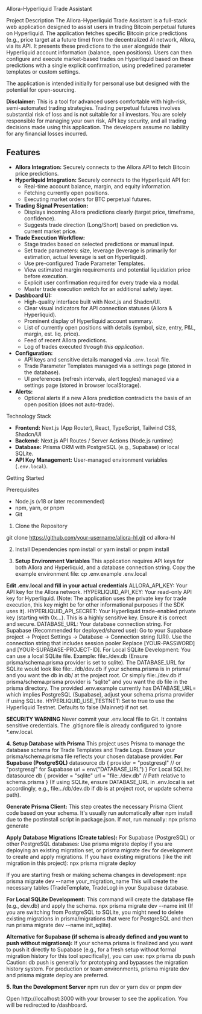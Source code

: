Allora-Hyperliquid Trade Assistant

 Project Description
The Allora-Hyperliquid Trade Assistant is a full-stack web application designed to assist users in trading Bitcoin perpetual futures on Hyperliquid. The application fetches specific Bitcoin price predictions (e.g., price target at a future time) from the decentralized AI network, Allora, via its API. It presents these predictions to the user alongside their Hyperliquid account information (balance, open positions). Users can then configure and execute market-based trades on Hyperliquid based on these predictions with a single explicit confirmation, using predefined parameter templates or custom settings.

The application is intended initially for personal use but designed with the potential for open-sourcing.

**Disclaimer:** This is a tool for advanced users comfortable with high-risk, semi-automated trading strategies. Trading perpetual futures involves substantial risk of loss and is not suitable for all investors. You are solely responsible for managing your own risk, API key security, and all trading decisions made using this application. The developers assume no liability for any financial losses incurred.

## Features
- **Allora Integration:** Securely connects to the Allora API to fetch Bitcoin price predictions.
- **Hyperliquid Integration:** Securely connects to the Hyperliquid API for:
    - Real-time account balance, margin, and equity information.
    - Fetching currently open positions.
    - Executing market orders for BTC perpetual futures.
- **Trading Signal Presentation:**
    - Displays incoming Allora predictions clearly (target price, timeframe, confidence).
    - Suggests trade direction (Long/Short) based on prediction vs. current market price.
- **Trade Execution Workflow:**
    - Stage trades based on selected predictions or manual input.
    - Set trade parameters: size, leverage (leverage is primarily for estimation, actual leverage is set on Hyperliquid).
    *   Use pre-configured Trade Parameter Templates.
    - View estimated margin requirements and potential liquidation price before execution.
    - Explicit user confirmation required for every trade via a modal.
    - Master trade execution switch for an additional safety layer.
- **Dashboard UI:**
    - High-quality interface built with Next.js and Shadcn/UI.
    - Clear visual indicators for API connection statuses (Allora & Hyperliquid).
    - Prominent display of Hyperliquid account summary.
    - List of currently open positions with details (symbol, size, entry, P&L, margin, est. liq. price).
    - Feed of recent Allora predictions.
    - Log of trades executed *through this application*.
- **Configuration:**
    - API keys and sensitive details managed via `.env.local` file.
    - Trade Parameter Templates managed via a settings page (stored in the database).
    - UI preferences (refresh intervals, alert toggles) managed via a settings page (stored in browser localStorage).
- **Alerts:**
    - Optional alerts if a new Allora prediction contradicts the basis of an open position (does not auto-trade).

 Technology Stack
- **Frontend:** Next.js (App Router), React, TypeScript, Tailwind CSS, Shadcn/UI
- **Backend:** Next.js API Routes / Server Actions (Node.js runtime)
- **Database:** Prisma ORM with PostgreSQL (e.g., Supabase) or local SQLite.
- **API Key Management:** User-managed environment variables (`.env.local`).

Getting Started

Prerequisites
- Node.js (v18 or later recommended)
- npm, yarn, or pnpm
- Git

 1. Clone the Repository

git clone https://github.com/your-username/allora-hl.git
cd allora-hl

2. Install Dependencies
npm install
 or
yarn install
or
pnpm install

3. **Setup Environment Variables**
This application requires API keys for both Allora and Hyperliquid, and a database connection string.
Copy the example environment file:
cp .env.example .env.local

**Edit .env.local and fill in your actual credentials**
ALLORA_API_KEY: Your API key for the Allora network.
HYPERLIQUID_API_KEY: Your read-only API key for Hyperliquid. (Note: The application uses the private key for trade execution, this key might be for other informational purposes if the SDK uses it).
HYPERLIQUID_API_SECRET: Your Hyperliquid trade-enabled private key (starting with 0x...). This is a highly sensitive key. Ensure it is correct and secure.
DATABASE_URL: Your database connection string.
For Supabase (Recommended for deployed/shared use):
Go to your Supabase project -> Project Settings -> Database -> Connection string (URI).
Use the connection string that includes session pooler
Replace [YOUR-PASSWORD] and [YOUR-SUPABASE-PROJECT-ID].
For Local SQLite Development:
You can use a local SQLite file. Example: file:./dev.db (Ensure prisma/schema.prisma provider is set to sqlite).
The DATABASE_URL for SQLite would look like file:../db/dev.db if your schema.prisma is in prisma/ and you want the db in db/ at the project root. Or simply file:./dev.db if prisma/schema.prisma provider is "sqlite" and you want the db file in the prisma directory. The provided .env.example currently has DATABASE_URL= which implies PostgreSQL (Supabase), adjust your schema.prisma provider if using SQLite.
HYPERLIQUID_USE_TESTNET: Set to true to use the Hyperliquid Testnet. Defaults to false (Mainnet) if not set.

**SECURITY WARNING** Never commit your .env.local file to Git. It contains sensitive credentials. The .gitignore file is already configured to ignore *.env.local.

**4. Setup Database with Prisma**
This project uses Prisma to manage the database schema for Trade Templates and Trade Logs.
Ensure your prisma/schema.prisma file reflects your chosen database provider.
**For Supabase (PostgreSQL)**
datasource db {
  provider = "postgresql" // or "postgresql" for Supabase
  url      = env("DATABASE_URL")
}
For Local SQLite:
datasource db {
  provider = "sqlite"
  url      = "file:./dev.db" // Path relative to schema.prisma
}
(If using SQLite, ensure DATABASE_URL in .env.local is set accordingly, e.g., file:../db/dev.db if db is at project root, or update schema path).

**Generate Prisma Client:**
This step creates the necessary Prisma Client code based on your schema. It's usually run automatically after npm install due to the postinstall script in package.json. If not, run manually:
npx prisma generate

**Apply Database Migrations (Create tables):**
For Supabase (PostgreSQL) or other PostgreSQL databases:
Use prisma migrate deploy if you are deploying an existing migration set, or prisma migrate dev for development to create and apply migrations.
If you have existing migrations (like the init migration in this project):
npx prisma migrate deploy

If you are starting fresh or making schema changes in development:
npx prisma migrate dev --name your_migration_name
This will create the necessary tables (TradeTemplate, TradeLog) in your Supabase database.

**For Local SQLite Development:**
This command will create the database file (e.g., dev.db) and apply the schema.
npx prisma migrate dev --name init
(If you are switching from PostgreSQL to SQLite, you might need to delete existing migrations in prisma/migrations that were for PostgreSQL and then run prisma migrate dev --name init_sqlite).

**Alternative for Supabase (if schema is already defined and you want to push without migrations):**
If your schema.prisma is finalized and you want to push it directly to Supabase (e.g., for a fresh setup without formal migration history for this tool specifically), you can use:
npx prisma db push
Caution: db push is generally for prototyping and bypasses the migration history system. For production or team environments, prisma migrate dev and prisma migrate deploy are preferred.

**5. Run the Development Server**
npm run dev
 or
yarn dev
 or
pnpm dev

Open http://localhost:3000 with your browser to see the application. You will be redirected to /dashboard.
